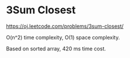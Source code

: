 3Sum Closest
====================

https://oj.leetcode.com/problems/3sum-closest/

O(n^2) time complexity, O(1) space complexity.

Based on sorted array, 420 ms time cost.